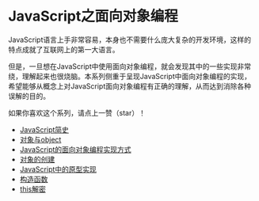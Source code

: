 # JavaScript之面向对象编程

JavaScript语言上手非常容易，本身也不需要什么庞大复杂的开发环境，这样的特点成就了互联网上的第一大语言。

但是，一旦想在JavaScript中使用面向对象编程，就会发现其中的一些实现非常绕，理解起来也很烧脑。本系列侧重于呈现JavaScript中面向对象编程的实现，希望能够从概念上对JavaScript面向对象编程有正确的理解，从而达到消除各种误解的目的。

如果你喜欢这个系列，请点上一赞（star）！

- [JavaScript简史](book/javascript-history.md)
- [对象与object](book/object-and-object.md)
- [JavaScript的面向对象编程实现方式](book/class-prototype-oop.md)
- [对象的创建](book/how-to-create-objects.md)
- [JavaScript中的原型实现](book/prototype-in-javascript.md)
- [构造函数](book/constructor.md)
- [this解密](book/the-secret-of-this.md)





